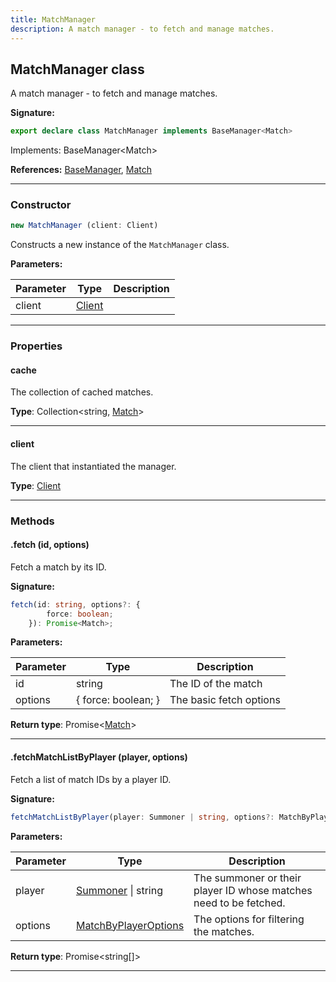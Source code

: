 ```yaml
---
title: MatchManager
description: A match manager - to fetch and manage matches.
---
```


## MatchManager class

A match manager - to fetch and manage matches.

**Signature:**

```ts
export declare class MatchManager implements BaseManager<Match> 
```

Implements: BaseManager<Match\>

**References:** [BaseManager](/shieldbow/api/BaseManager.md), [Match](/shieldbow/api/Match.md)

---

### Constructor

```ts
new MatchManager (client: Client)
```

Constructs a new instance of the `MatchManager` class.

**Parameters:**

| Parameter | Type | Description |
| --------- | ---- | ----------- |
| client | [Client](/shieldbow/api/Client.md) |  |
---

### Properties

#### cache

The collection of cached matches.



**Type**: Collection\<string, [Match](/shieldbow/api/Match.md)\>

---

#### client

The client that instantiated the manager.



**Type**: [Client](/shieldbow/api/Client.md)

---

### Methods

#### .fetch (id, options)

Fetch a match by its ID.




**Signature:**

```ts
fetch(id: string, options?: {
        force: boolean;
    }): Promise<Match>;
```

**Parameters:**

| Parameter | Type | Description |
| --------- | ---- | ----------- |
| id | string | The ID of the match |
| options | {         force: boolean;     } | The basic fetch options |

**Return type**: Promise\<[Match](/shieldbow/api/Match.md)\>

---

#### .fetchMatchListByPlayer (player, options)

Fetch a list of match IDs by a player ID.




**Signature:**

```ts
fetchMatchListByPlayer(player: Summoner | string, options?: MatchByPlayerOptions): Promise<string[]>;
```

**Parameters:**

| Parameter | Type | Description |
| --------- | ---- | ----------- |
| player | [Summoner](/shieldbow/api/Summoner.md) \| string | The summoner or their player ID whose matches need to be fetched. |
| options | [MatchByPlayerOptions](/shieldbow/api/MatchByPlayerOptions.md) | The options for filtering the matches. |

**Return type**: Promise\<string[]\>

---


